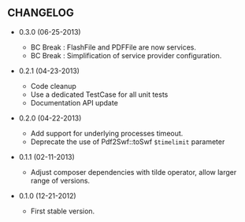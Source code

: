 CHANGELOG
---------

* 0.3.0 (06-25-2013)

  * BC Break : FlashFile and PDFFile are now services.
  * BC Break : Simplification of service provider configuration.

* 0.2.1 (04-23-2013)

  * Code cleanup
  * Use a dedicated TestCase for all unit tests
  * Documentation API update

* 0.2.0 (04-22-2013)

  * Add support for underlying processes timeout.
  * Deprecate the use of Pdf2Swf::toSwf `$timelimit` parameter

* 0.1.1 (02-11-2013)

  * Adjust composer dependencies with tilde operator, allow larger range of versions.

* 0.1.0 (12-21-2012)

  * First stable version.
